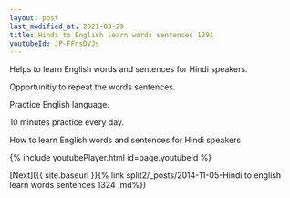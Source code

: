 ```yaml
---
layout: post
last_modified_at: 2021-03-29
title: Hindi to English learn words sentences 1291 
youtubeId: JP-FFnsDVJs
---
```

 
 
Helps to learn English words and sentences for Hindi speakers.

Opportunitiy to repeat the words sentences. 

Practice English language. 
 
10 minutes practice every day. 
 
How to learn English words and sentences for Hindi speakers 
 
{% include youtubePlayer.html id=page.youtubeId %}
 
 
[Next]({{ site.baseurl }}{% link  split2/_posts/2014-11-05-Hindi to english learn words sentences 1324 .md%})
 
